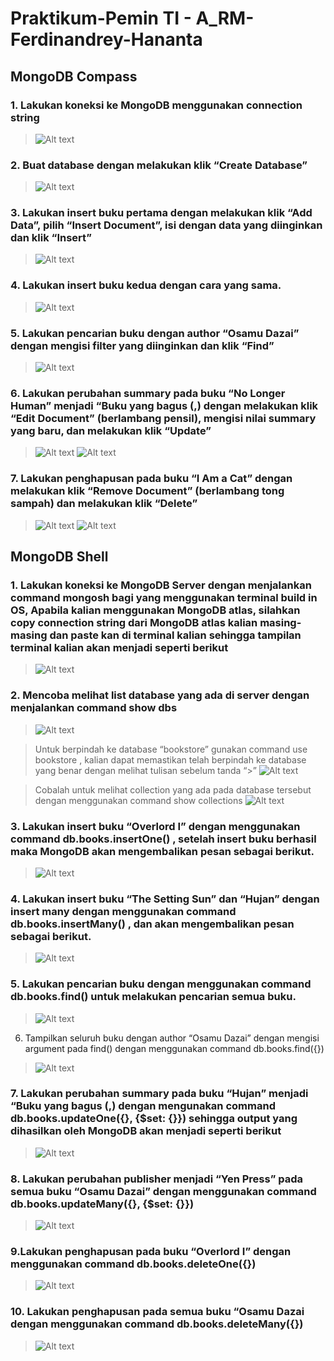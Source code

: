 # Praktikum-Pemin TI - A_RM-Ferdinandrey-Hananta

## MongoDB Compass
### 1. Lakukan koneksi ke MongoDB menggunakan connection string
>![Alt text](Screenshot02/Ss1.png)

### 2. Buat database dengan melakukan klik “Create Database”
>![Alt text](Screenshot02/Ss2.png)

### 3. Lakukan insert buku pertama dengan melakukan klik “Add Data”, pilih “Insert Document”, isi dengan data yang diinginkan dan klik “Insert”
>![Alt text](Screenshot02/Ss3.png)

### 4. Lakukan insert buku kedua dengan cara yang sama.
>![Alt text](Screenshot02/Ss4.png)

### 5. Lakukan pencarian buku dengan author “Osamu Dazai” dengan mengisi filter yang diinginkan dan klik “Find”
>![Alt text](Screenshot02/Ss5.png)

### 6. Lakukan perubahan summary pada buku “No Longer Human” menjadi “Buku yang bagus (<NAMA>,<NIM>) dengan melakukan klik “Edit Document” (berlambang pensil), mengisi nilai summary yang baru, dan melakukan klik “Update”
>![Alt text](Screenshot02/Ss6.png)
>![Alt text](Screenshot02/Ss7.png)

### 7. Lakukan penghapusan pada buku “I Am a Cat” dengan melakukan klik “Remove Document” (berlambang tong sampah) dan melakukan klik “Delete”
>![Alt text](Screenshot02/Ss8.png)
>![Alt text](Screenshot02/Ss9.png)


## MongoDB Shell

### 1. Lakukan koneksi ke MongoDB Server dengan menjalankan command mongosh bagi yang menggunakan terminal build in OS, Apabila kalian menggunakan MongoDB atlas, silahkan copy connection string dari MongoDB atlas kalian masing-masing dan paste kan di terminal kalian sehingga tampilan terminal kalian akan menjadi seperti berikut
>![Alt text](Screenshot02/Ss10.png)

### 2. Mencoba melihat list database yang ada di server dengan menjalankan command show dbs
>![Alt text](Screenshot02/Ss11.png)

>Untuk berpindah ke database “bookstore” gunakan command use bookstore , kalian dapat memastikan telah berpindah ke database yang benar dengan melihat tulisan sebelum tanda “>”
>![Alt text](Screenshot02/Ss12.png)

>Cobalah untuk melihat collection yang ada pada database tersebut dengan menggunakan command show collections
>![Alt text](Screenshot02/Ss13.png)

### 3. Lakukan insert buku “Overlord I” dengan menggunakan command db.books.insertOne(<data kalian>) , setelah insert buku berhasil maka MongoDB akan mengembalikan pesan sebagai berikut.
>![Alt text](Screenshot02/Ss14.png)

### 4. Lakukan insert buku “The Setting Sun” dan “Hujan” dengan insert many dengan menggunakan command db.books.insertMany(<data kalian>) , dan akan mengembalikan pesan sebagai berikut.
>![Alt text](Screenshot02/Ss15.png)

### 5. Lakukan pencarian buku dengan menggunakan command db.books.find() untuk melakukan pencarian semua buku.
>![Alt text](Screenshot02/Ss16.png)

6. Tampilkan seluruh buku dengan author “Osamu Dazai” dengan mengisi argument pada find() dengan menggunakan command db.books.find({<filter yang ingin diisi>})
>![Alt text](Screenshot02/Ss17.png)

### 7. Lakukan perubahan summary pada buku “Hujan” menjadi “Buku yang bagus (<NAMA>,<NIM>) dengan mengunakan command db.books.updateOne({<filter>}, {$set: {<data yang akan di update>}}) sehingga output yang dihasilkan oleh MongoDB akan menjadi seperti berikut
>![Alt text](Screenshot02/Ss18.png)

### 8. Lakukan perubahan publisher menjadi “Yen Press” pada semua buku “Osamu Dazai” dengan menggunakan command db.books.updateMany({<filter>}, {$set: {<data yang akan di update>}})
>![Alt text](Screenshot02/Ss19.png)

### 9.Lakukan penghapusan pada buku “Overlord I” dengan menggunakan command db.books.deleteOne({<argument>})
>![Alt text](Screenshot02/Ss20.png)

### 10. Lakukan penghapusan pada semua buku “Osamu Dazai dengan menggunakan command db.books.deleteMany({<argument>})
>![Alt text](Screenshot02/Ss21.png)
